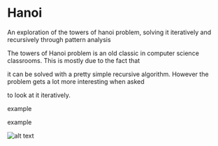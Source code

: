 # Hanoi
An exploration of the towers of hanoi problem, solving it iteratively and recursively through pattern analysis

The towers of Hanoi problem is an old classic in computer science classrooms. This is mostly due to the fact that

it can be solved with a pretty simple recursive algorithm. However the problem gets a lot more interesting when asked

to look at it iteratively. 

example 

example


![alt text](https://github.com/jjrylearn/Hanoi/blob/master/animations/towers.gif "Logo Title Text 1")